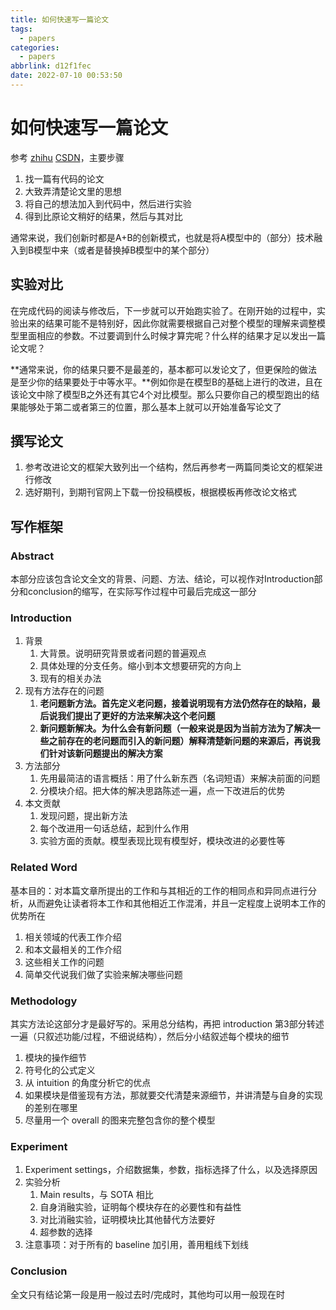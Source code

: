```yaml
---
title: 如何快速写一篇论文
tags:
  - papers
categories:
  - papers
abbrlink: d12f1fec
date: 2022-07-10 00:53:50
---
```




# 如何快速写一篇论文

参考 [zhihu](https://www.zhihu.com/question/429982480) [CSDN](https://blog.csdn.net/zhr_the_great/article/details/120381227)，主要步骤

1. 找一篇有代码的论文
2. 大致弄清楚论文里的思想
3. 将自己的想法加入到代码中，然后进行实验
4. 得到比原论文稍好的结果，然后与其对比

通常来说，我们创新时都是A+B的创新模式，也就是将A模型中的（部分）技术融入到B模型中来（或者是替换掉B模型中的某个部分）

## 实验对比

在完成代码的阅读与修改后，下一步就可以开始跑实验了。在刚开始的过程中，实验出来的结果可能不是特别好，因此你就需要根据自己对整个模型的理解来调整模型里面相应的参数。不过要调到什么时候才算完呢？什么样的结果才足以发出一篇论文呢？

**通常来说，你的结果只要不是最差的，基本都可以发论文了，但更保险的做法是至少你的结果要处于中等水平。**例如你是在模型B的基础上进行的改进，且在该论文中除了模型B之外还有其它4个对比模型。那么只要你自己的模型跑出的结果能够处于第二或者第三的位置，那么基本上就可以开始准备写论文了

## 撰写论文

1. 参考改进论文的框架大致列出一个结构，然后再参考一两篇同类论文的框架进行修改
2. 选好期刊，到期刊官网上下载一份投稿模板，根据模板再修改论文格式

## 写作框架

### Abstract

本部分应该包含论文全文的背景、问题、方法、结论，可以视作对Introduction部分和conclusion的缩写，在实际写作过程中可最后完成这一部分

### Introduction

1. 背景
   1. 大背景。说明研究背景或者问题的普遍观点
   2. 具体处理的分支任务。缩小到本文想要研究的方向上
   3. 现有的相关办法
2. 现有方法存在的问题
   1. **老问题新方法。首先定义老问题，接着说明现有方法仍然存在的缺陷，最后说我们提出了更好的方法来解决这个老问题**
   2. **新问题新解决。为什么会有新问题（一般来说是因为当前方法为了解决一些之前存在的老问题而引入的新问题）解释清楚新问题的来源后，再说我们针对该新问题提出的解决方案**
3. 方法部分
   1. 先用最简洁的语言概括：用了什么新东西（名词短语）来解决前面的问题
   2. 分模块介绍。把大体的解决思路陈述一遍，点一下改进后的优势
4. 本文贡献
   1. 发现问题，提出新方法
   2. 每个改进用一句话总结，起到什么作用
   3. 实验方面的贡献。模型表现比现有模型好，模块改进的必要性等

### Related Word

基本目的：对本篇文章所提出的工作和与其相近的工作的相同点和异同点进行分析，从而避免让读者将本工作和其他相近工作混淆，并且一定程度上说明本工作的优势所在

1. 相关领域的代表工作介绍
2. 和本文最相关的工作介绍
3. 这些相关工作的问题
4. 简单交代说我们做了实验来解决哪些问题

### Methodology

其实方法论这部分才是最好写的。采用总分结构，再把 introduction 第3部分转述一遍（只叙述功能/过程，不细说结构），然后分小结叙述每个模块的细节

1. 模块的操作细节
2. 符号化的公式定义
3. 从 intuition 的角度分析它的优点
4. 如果模块是借鉴现有方法，那就要交代清楚来源细节，并讲清楚与自身的实现的差别在哪里
5. 尽量用一个 overall 的图来完整包含你的整个模型

### Experiment

1. Experiment settings，介绍数据集，参数，指标选择了什么，以及选择原因
2. 实验分析
   1. Main results，与 SOTA 相比
   2. 自身消融实验，证明每个模块存在的必要性和有益性
   3. 对比消融实验，证明模块比其他替代方法要好
   4. 超参数的选择
3. 注意事项：对于所有的 baseline 加引用，善用粗线下划线

### Conclusion

全文只有结论第一段是用一般过去时/完成时，其他均可以用一般现在时